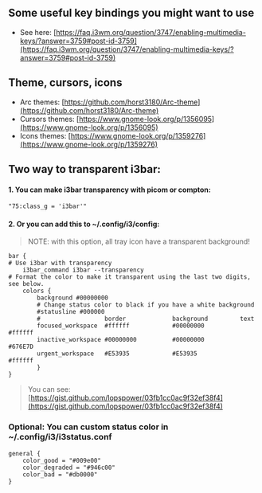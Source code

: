 ## Some useful key bindings you might want to use
- See here: [https://faq.i3wm.org/question/3747/enabling-multimedia-keys/?answer=3759#post-id-3759](https://faq.i3wm.org/question/3747/enabling-multimedia-keys/?answer=3759#post-id-3759)

## Theme, cursors, icons
- Arc themes: [https://github.com/horst3180/Arc-theme](https://github.com/horst3180/Arc-theme)
- Cursors themes: [https://www.gnome-look.org/p/1356095](https://www.gnome-look.org/p/1356095)
- Icons themes: [https://www.gnome-look.org/p/1359276](https://www.gnome-look.org/p/1359276)

## Two way to transparent i3bar:
#### 1. You can make i3bar transparency with picom or compton:
```
"75:class_g = 'i3bar'"
```
#### 2. Or you can add this to ~/.config/i3/config:
> NOTE: with this option, all tray icon have a transparent background!
```
bar {
# Use i3bar with transparency
    i3bar_command i3bar --transparency
# Format the color to make it transparent using the last two digits, see below.
    colors {
        background #00000000
        # Change status color to black if you have a white background
        #statusline #000000
        #                  border             background         text
        focused_workspace  #ffffff            #00000000          #ffffff
        inactive_workspace #00000000          #00000000          #676E7D
        urgent_workspace   #E53935            #E53935            #ffffff
        }
}
```
> You can see: [https://gist.github.com/lopspower/03fb1cc0ac9f32ef38f4](https://gist.github.com/lopspower/03fb1cc0ac9f32ef38f4)

### Optional: You can custom status color in ~/.config/i3/i3status.conf
```
general {
    color_good = "#009e00"
    color_degraded = "#946c00"
    color_bad = "#db0000"
}
```
